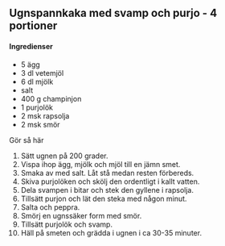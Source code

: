 ## Ugnspannkaka med svamp och purjo - 4 portioner

#### Ingredienser

* 5 ägg
* 3 dl vetemjöl
* 6 dl mjölk
* salt
* 400 g champinjon
* 1 purjolök
* 2 msk rapsolja
* 2 msk smör
  
Gör så här
1. Sätt ugnen på 200 grader.
2. Vispa ihop ägg, mjölk och mjöl till en jämn smet.
3. Smaka av med salt. Låt stå medan resten förbereds.
4. Skiva purjolöken och skölj den ordentligt i kallt vatten.
5. Dela svampen i bitar och stek den gyllene i rapsolja. 
6. Tillsätt purjon och lät den steka med någon minut. 
7. Salta och peppra.
8. Smörj en ugnssäker form med smör.
9. Tillsätt purjolök och svamp. 
10. Häll på smeten och grädda i ugnen i ca 30-35 minuter.
